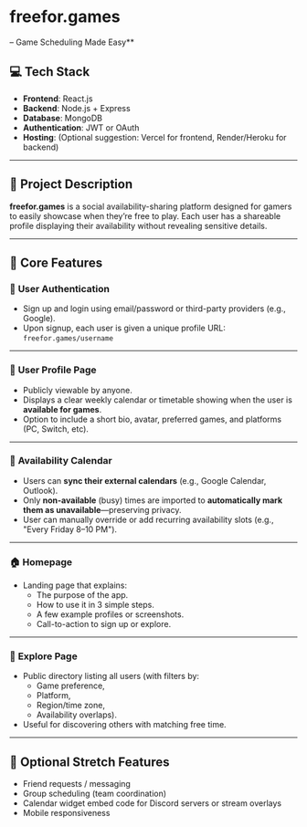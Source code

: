 # freefor.games
– Game Scheduling Made Easy**

## 💻 **Tech Stack**
* **Frontend**: React.js
* **Backend**: Node.js + Express
* **Database**: MongoDB
* **Authentication**: JWT or OAuth
* **Hosting**: (Optional suggestion: Vercel for frontend, Render/Heroku for backend)

---

## 📘 **Project Description**
**freefor.games** is a social availability-sharing platform designed for gamers to easily showcase when they’re free to play. Each user has a shareable profile displaying their availability without revealing sensitive details.

---

## 📌 **Core Features**
### 🔐 **User Authentication**

* Sign up and login using email/password or third-party providers (e.g., Google).
* Upon signup, each user is given a unique profile URL:
  `freefor.games/username`

---

### 👤 **User Profile Page**
* Publicly viewable by anyone.
* Displays a clear weekly calendar or timetable showing when the user is **available for games**.
* Option to include a short bio, avatar, preferred games, and platforms (PC, Switch, etc).

---

### 📅 **Availability Calendar**
* Users can **sync their external calendars** (e.g., Google Calendar, Outlook).
* Only **non-available** (busy) times are imported to **automatically mark them as unavailable**—preserving privacy.
* User can manually override or add recurring availability slots (e.g., "Every Friday 8–10 PM").

---

### 🏠 **Homepage**
* Landing page that explains:
  * The purpose of the app.
  * How to use it in 3 simple steps.
  * A few example profiles or screenshots.
  * Call-to-action to sign up or explore.

---

### 🔎 **Explore Page**
* Public directory listing all users (with filters by:
  * Game preference,
  * Platform,
  * Region/time zone,
  * Availability overlaps).
* Useful for discovering others with matching free time.

---

## 🚧 **Optional Stretch Features**
* Friend requests / messaging
* Group scheduling (team coordination)
* Calendar widget embed code for Discord servers or stream overlays
* Mobile responsiveness
